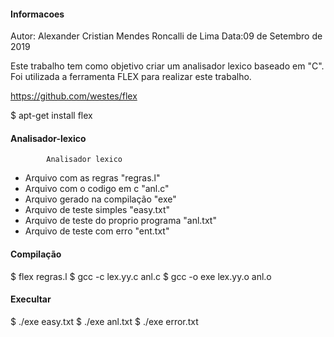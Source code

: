 ####            Informacoes             ####

Autor: Alexander Cristian Mendes Roncalli de Lima
Data:09 de Setembro de 2019

Este trabalho tem como objetivo criar um analisador lexico baseado em "C".
Foi utilizada a ferramenta FLEX para realizar este trabalho. 

https://github.com/westes/flex

$ apt-get install flex


####        Analisador-lexico           ####
            Analisador lexico

* Arquivo com as regras "regras.l"
* Arquivo com o codigo em c "anl.c"
* Arquivo gerado na compilação "exe"
* Arquivo de teste simples "easy.txt"
* Arquivo de teste do proprio programa "anl.txt"
* Arquivo de teste com erro "ent.txt"

####            Compilação              ####

$ flex regras.l 
$ gcc -c lex.yy.c anl.c
$ gcc -o exe lex.yy.o anl.o

####             Execultar              ####

$ ./exe easy.txt
$ ./exe anl.txt
$ ./exe error.txt
